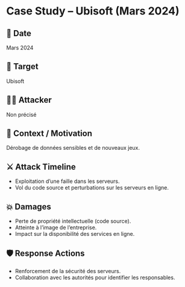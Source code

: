 # Case Study – Ubisoft (Mars 2024)

## 📅 Date
Mars 2024

## 🎯 Target
Ubisoft

## 🕵️‍♂️ Attacker
Non précisé

## 📄 Context / Motivation
Dérobage de données sensibles et de nouveaux jeux.

## ⚔️ Attack Timeline
- Exploitation d’une faille dans les serveurs.  
- Vol du code source et perturbations sur les serveurs en ligne.

## 💥 Damages
- Perte de propriété intellectuelle (code source).  
- Atteinte à l’image de l’entreprise.  
- Impact sur la disponibilité des services en ligne.

## 🛡️ Response Actions
- Renforcement de la sécurité des serveurs.  
- Collaboration avec les autorités pour identifier les responsables.
